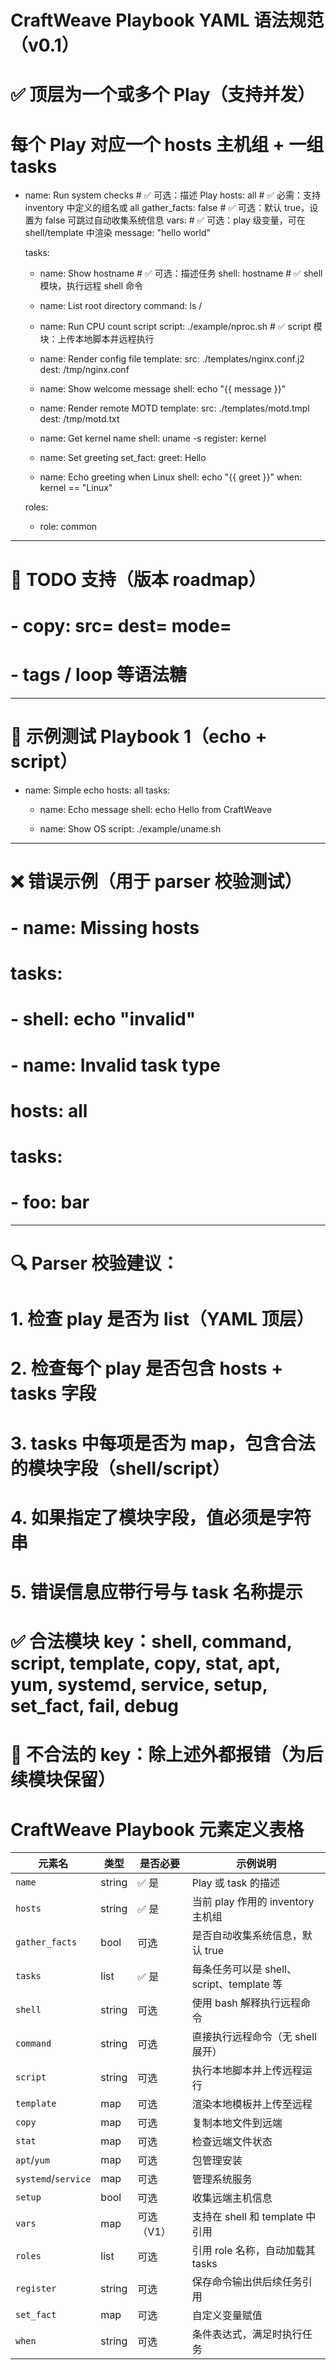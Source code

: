 # CraftWeave Playbook YAML 语法规范（v0.1）

# ✅ 顶层为一个或多个 Play（支持并发）
# 每个 Play 对应一个 hosts 主机组 + 一组 tasks

- name: Run system checks         # ✅ 可选：描述 Play
  hosts: all                     # ✅ 必需：支持 inventory 中定义的组名或 all
  gather_facts: false            # ✅ 可选：默认 true，设置为 false 可跳过自动收集系统信息
  vars:                          # ✅ 可选：play 级变量，可在 shell/template 中渲染
    message: "hello world"

  tasks:
    - name: Show hostname        # ✅ 可选：描述任务
      shell: hostname            # ✅ shell 模块，执行远程 shell 命令

    - name: List root directory
      command: ls /

    - name: Run CPU count script
      script: ./example/nproc.sh # ✅ script 模块：上传本地脚本并远程执行

    - name: Render config file
      template:
        src: ./templates/nginx.conf.j2
        dest: /tmp/nginx.conf

    - name: Show welcome message
      shell: echo "{{ message }}"

    - name: Render remote MOTD
      template:
        src: ./templates/motd.tmpl
        dest: /tmp/motd.txt

    - name: Get kernel name
      shell: uname -s
      register: kernel

    - name: Set greeting
      set_fact:
        greet: Hello

    - name: Echo greeting when Linux
      shell: echo "{{ greet }}"
      when: kernel == "Linux"

  roles:
    - role: common

---

# 🚀 TODO 支持（版本 roadmap）
# - copy: src= dest= mode=
# - tags / loop 等语法糖

---

# 🧪 示例测试 Playbook 1（echo + script）

- name: Simple echo
  hosts: all
  tasks:
    - name: Echo message
      shell: echo Hello from CraftWeave

    - name: Show OS
      script: ./example/uname.sh

---

# ❌ 错误示例（用于 parser 校验测试）

# - name: Missing hosts
#   tasks:
#     - shell: echo "invalid"

# - name: Invalid task type
#   hosts: all
#   tasks:
#     - foo: bar

---

# 🔍 Parser 校验建议：
# 1. 检查 play 是否为 list（YAML 顶层）
# 2. 检查每个 play 是否包含 hosts + tasks 字段
# 3. tasks 中每项是否为 map，包含合法的模块字段（shell/script）
# 4. 如果指定了模块字段，值必须是字符串
# 5. 错误信息应带行号与 task 名称提示

# ✅ 合法模块 key：shell, command, script, template, copy, stat, apt, yum, systemd, service, setup, set_fact, fail, debug
# 🚫 不合法的 key：除上述外都报错（为后续模块保留）

# CraftWeave Playbook 元素定义表格

| 元素名   | 类型   | 是否必要 | 示例说明                           |
|----------|--------|----------|------------------------------------|
| `name`   | string | ✅ 是     | Play 或 task 的描述                 |
| `hosts`  | string | ✅ 是     | 当前 play 作用的 inventory 主机组  |
| `gather_facts` | bool | 可选      | 是否自动收集系统信息，默认 true |
| `tasks`  | list   | ✅ 是     | 每条任务可以是 shell、script、template 等 |
| `shell`  | string | 可选      | 使用 bash 解释执行远程命令           |
| `command` | string | 可选      | 直接执行远程命令（无 shell 展开）   |
| `script` | string | 可选      | 执行本地脚本并上传远程运行         |
| `template` | map  | 可选      | 渲染本地模板并上传至远程           |
| `copy` | map | 可选 | 复制本地文件到远端 |
| `stat` | map | 可选 | 检查远端文件状态 |
| `apt`/`yum` | map | 可选 | 包管理安装 |
| `systemd`/`service` | map | 可选 | 管理系统服务 |
| `setup` | bool | 可选 | 收集远端主机信息 |
| `vars`   | map    | 可选（V1）| 支持在 shell 和 template 中引用     |
| `roles`  | list   | 可选      | 引用 role 名称，自动加载其 tasks    |
| `register` | string | 可选     | 保存命令输出供后续任务引用         |
| `set_fact` | map    | 可选     | 自定义变量赋值                      |
| `when`   | string | 可选      | 条件表达式，满足时执行任务           |
